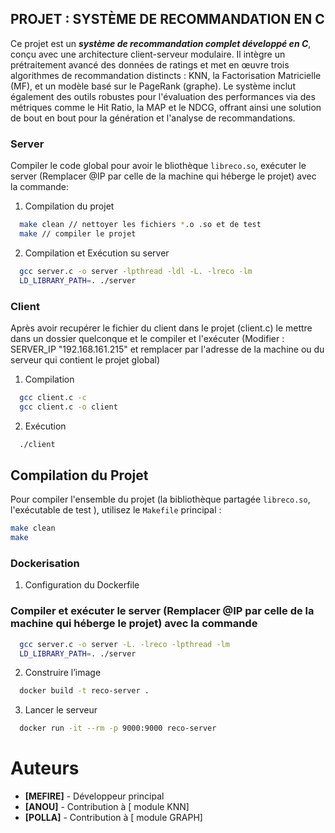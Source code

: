 ## PROJET : SYSTÈME DE RECOMMANDATION EN C


Ce projet est un ***système de recommandation complet développé en C***, conçu avec une architecture client-serveur modulaire. Il intègre un prétraitement avancé des données de ratings et met en œuvre trois algorithmes de recommandation distincts : KNN, la Factorisation Matricielle (MF), et un modèle basé sur le PageRank (graphe). Le système inclut également des outils robustes pour l'évaluation des performances via des métriques comme le Hit Ratio, la MAP et le NDCG, offrant ainsi une solution de bout en bout pour la génération et l'analyse de recommandations.


### Server 

Compiler le code global pour avoir le bliothèque `libreco.so`, exécuter le server (Remplacer @IP par celle de la machine qui héberge le projet) avec la commande:

1. Compilation du projet
```bash
  make clean // nettoyer les fichiers *.o .so et de test
  make // compiler le projet
```

2. Compilation et Exécution su server 

```bash
  gcc server.c -o server -lpthread -ldl -L. -lreco -lm
  LD_LIBRARY_PATH=. ./server
```


### Client 

Après avoir recupérer le fichier du client dans le projet (client.c) le mettre dans un dossier quelconque et le compiler et l'exécuter
(Modifier : SERVER_IP "192.168.161.215" et remplacer par l'adresse de la machine ou du serveur qui contient le projet global)

1. Compilation

```bash
  gcc client.c -c
  gcc client.c -o client
```
2. Exécution

```bash
  ./client 
```


## Compilation du Projet

Pour compiler l'ensemble du projet (la bibliothèque partagée `libreco.so`, l'exécutable de test ), utilisez le `Makefile` principal :

```bash
make clean
make 
```
### Dockerisation

1. Configuration du Dockerfile

### Compiler et exécuter le server (Remplacer @IP par celle de la machine qui héberge le projet) avec la commande 
```bash
  gcc server.c -o server -L. -lreco -lpthread -lm
  LD_LIBRARY_PATH=. ./server
```

2. Construire l’image 

```bash 
  docker build -t reco-server .
```
3. Lancer le serveur
```bash
  docker run -it --rm -p 9000:9000 reco-server
```

# Auteurs

* **[MEFIRE]** - Développeur principal
* **[ANOU]** - Contribution à [ module KNN]
* **[POLLA]** - Contribution à [ module GRAPH]
